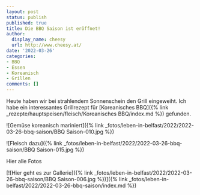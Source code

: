 ```yaml
---
layout: post
status: publish
published: true
title: Die BBQ Saison ist eröffnet!
author:
  display_name: cheesy
  url: http://www.cheesy.at/
date: '2022-03-26'
categories:
- BBQ
- Essen
- Koreanisch
- Grillen
comments: []
---
```


Heute haben wir bei strahlendem Sonnenschein den Grill eingeweiht. Ich habe ein interessantes Grillrezept für [Koreanisches BBQ]({% link _rezepte/hauptspeisen/fleisch/Koreanisches BBQ/index.md %}) gefunden.

![Gemüse koreanisch mariniert]({% link _fotos/leben-in-belfast/2022/2022-03-26-bbq-saison/BBQ Saison-010.jpg %})

![Fleisch dazu]({% link _fotos/leben-in-belfast/2022/2022-03-26-bbq-saison/BBQ Saison-015.jpg %})

Hier alle Fotos

[![Hier geht es zur Gallerie]({% link _fotos/leben-in-belfast/2022/2022-03-26-bbq-saison/BBQ Saison-006.jpg %})]({% link _fotos/leben-in-belfast/2022/2022-03-26-bbq-saison/index.md %})
